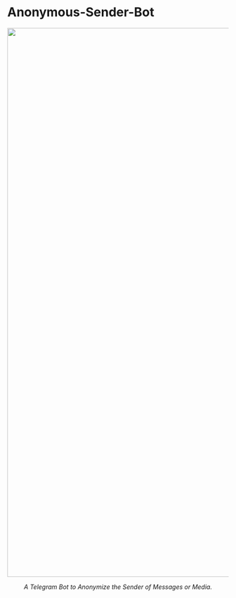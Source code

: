 # Anonymous-Sender-Bot
<p align="center">
<img src="https://telegra.ph/file/70f0362a545ead3e18030.jpg" width="1250", height="1250"></p>

<p align="center"><i>A Telegram Bot to Anonymize the Sender of Messages or Media.</i></p>
